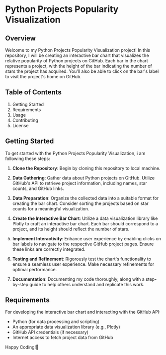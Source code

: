 # Python Projects Popularity Visualization

## Overview

Welcome to my Python Projects Popularity Visualization project! In this repository, I will be creating an interactive bar chart that visualizes the relative popularity of Python projects on GitHub. Each bar in the chart represents a project, with the height of the bar indicating the number of stars the project has acquired. You'll also be able to click on the bar's label to visit the project's home on GitHub.

## Table of Contents

1. Getting Started
2. Requirements
3. Usage
4. Contributing
5. License

## Getting Started

To get started with the Python Projects Popularity Visualization, i am following these steps:

1. **Clone the Repository**: Begin by cloning this repository to local machine.

2. **Data Gathering**: Gather data about Python projects on GitHub. Utilize GitHub's API to retrieve project information, including names, star counts, and GitHub links.

3. **Data Preparation**: Organize the collected data into a suitable format for creating the bar chart. Consider sorting the projects based on star counts for a meaningful visualization.

4. **Create the Interactive Bar Chart**: Utilize a data visualization library like Plotly to craft an interactive bar chart. Each bar should correspond to a project, and its height should reflect the number of stars.

5. **Implement Interactivity**: Enhance user experience by enabling clicks on bar labels to navigate to the respective GitHub project pages. Ensure these links are correctly integrated.

6. **Testing and Refinement**: Rigorously test the chart's functionality to ensure a seamless user experience. Make necessary refinements for optimal performance.

7. **Documentation**: Documenting my code thoroughly, along with a step-by-step guide to help others understand and replicate this work.

## Requirements

For developing the interactive bar chart and interacting with the GitHub API:

- Python (for data processing and scripting)
- An appropriate data visualization library (e.g., Plotly)
- GitHub API credentials (if necessary)
- Internet access to fetch project data from GitHub

Happy Coding!🚀